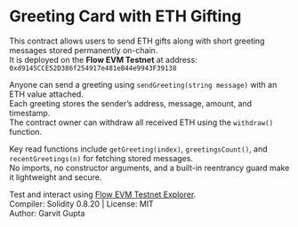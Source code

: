 # Greeting Card with ETH Gifting

This contract allows users to send ETH gifts along with short greeting messages stored permanently on-chain.  
It is deployed on the **Flow EVM Testnet** at address:  
`0xd9145CCE52D386f254917e481eB44e9943F39138`

Anyone can send a greeting using `sendGreeting(string message)` with an ETH value attached.  
Each greeting stores the sender’s address, message, amount, and timestamp.  
The contract owner can withdraw all received ETH using the `withdraw()` function.  

Key read functions include `getGreeting(index)`, `greetingsCount()`, and `recentGreetings(n)` for fetching stored messages.  
No imports, no constructor arguments, and a built-in reentrancy guard make it lightweight and secure.  

Test and interact using [Flow EVM Testnet Explorer](https://evm-testnet.flowscan.io).  
Compiler: Solidity 0.8.20 | License: MIT  
Author: Garvit Gupta
